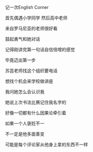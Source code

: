 记一次English Corner

首先偶遇小学同学 然后高中老师

来自罗马尼亚的老师很好看

鼓起勇气和她对话

记得刚讲完第一句话自信倍增的感觉

毕竟迈出第一步

苏芸老师找这个组织要电话

想找个机会来学校做讲座

我问她怎么会认识我

她说上次书法比赛记住我名字的

好像一切都有什么因果论牵引着

如果一个人褒贬不一

不一定是他多面善变

可能是每个评论家从他身上拿的东西不一样
